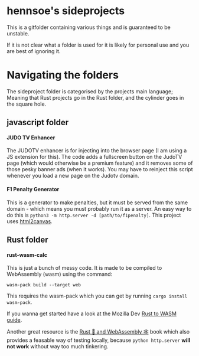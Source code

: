 # hennsoe's sideprojects
This is a gitfolder containing various things and is guaranteed to be unstable.

If it is not clear what a folder is used for it is likely for personal use and you are best of ignoring it.

# Navigating the folders
The sideproject folder is categorised by the projects main language; Meaning that Rust projects go in the Rust folder, and the cylinder goes in the square hole.

## javascript folder
#### JUDO TV Enhancer
The JUDOTV enhancer is for injecting into the browser page (I am using a JS extension for this).
The code adds a fullscreen button on the JudoTV page (which would otherwise be a premium feature) and it removes some of those pesky banner ads (when it works).
You may have to reinject this script whenever you load a new page on the Judotv domain.
#### F1 Penalty Generator
This is a generator to make penalties, but it must be served from the same domain - which means you must probably run it as a server. An easy way to do this is `python3 -m http.server -d [path/to/f1penalty]`. This project uses [html2canvas](https://github.com/niklasvh/html2canvas).

## Rust folder
#### rust-wasm-calc
This is just a bunch of messy code. 
It is made to be compiled to WebAssembly (wasm) using the command:
```
wasm-pack build --target web
```
This requires the wasm-pack which you can get by running `cargo install wasm-pack`.

If you wanna get started have a look at the Mozilla Dev [Rust to WASM guide](https://developer.mozilla.org/en-US/docs/WebAssembly/Rust_to_wasm).

Another great resource is the [Rust 🦀 and WebAssembly 🕸](https://rustwasm.github.io/docs/book/) book which also provides a feasable way of testing locally, because `python http.server` **will not work** without way too much tinkering.
